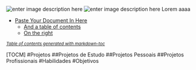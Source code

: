 ![enter image description here](https://i.imgur.com/Ai9QOa9.gif)
![enter image description here](https://i.imgur.com/DZhTf8k.gif)
Lorem aaaa
- [Paste Your Document In Here](#paste-your-document-in-here)
  * [And a table of contents](#and-a-table-of-contents)
  * [On the right](#on-the-right)

<small><i><a href='http://ecotrust-canada.github.io/markdown-toc/'>Table of contents generated with markdown-toc</a></i></small>


[TOCM]
#Projetos
##Projetos de Estudo
##Projetos Pessoais
##Projetos Profissionais
#Habilidades
#Objetivos
